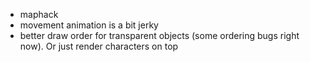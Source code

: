 - maphack
- movement animation is a bit jerky
- better draw order for transparent objects (some ordering bugs right now). Or just render characters on top